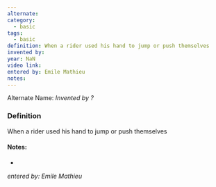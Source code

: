 ```yaml
---
alternate: 
category:
  - basic
tags:
  - basic
definition: When a rider used his hand to jump or push themselves
invented by: 
year: NaN
video link: 
entered by: Emile Mathieu
notes: 
---
```

Alternate Name: 
*Invented by ?*

### Definition
When a rider used his hand to jump or push themselves


#### Notes:
- 
*entered by: Emile Mathieu*
